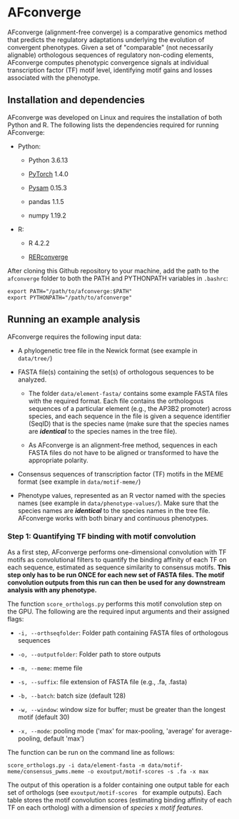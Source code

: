# AFconverge

AFconverge (alignment-free converge) is a comparative genomics method that predicts the regulatory adaptations underlying the evolution of convergent phenotypes. Given a set of "comparable" (not necessarily alignable) orthologous sequences of regulatory non-coding elements, AFconverge computes phenotypic convergence signals at individual transcription factor (TF) motif level, identifying motif gains and losses associated with the phenotype.


## Installation and dependencies

AFconverge was developed on Linux and requires the installation of both Python and R. The following lists the dependencies required for running AFconverge:

- Python:

    - Python 3.6.13

    - [PyTorch](https://pytorch.org/) 1.4.0

    - [Pysam](https://pysam.readthedocs.io/en/latest/index.html) 0.15.3

    - pandas 1.1.5
    
    - numpy 1.19.2
    
- R:
    - R 4.2.2
    
    - [RERconverge](https://github.com/nclark-lab/RERconverge)
    
After cloning this Github repository to your machine, add the path to the `afconverge` folder to both the PATH and PYTHONPATH variables in `.bashrc`:


```
export PATH="/path/to/afconverge:$PATH"
export PYTHONPATH="/path/to/afconverge"
```


## Running an example analysis

AFconverge requires the following input data:

* A phylogenetic tree file in the Newick format (see example in `data/tree/`)

* FASTA file(s) containing the set(s) of orthologous sequences to be analyzed. 

    - The folder `data/element-fasta/` contains some example FASTA files with the required format. Each file contains the orthologous sequences of a particular element (e.g., the AP3B2 promoter) across species, and each sequence in the file is given a sequence identifier (SeqID) that is the species name (make sure that the species names are ***identical*** to the species names in the tree file).
    
    - As AFconverge is an alignment-free method, sequences in each FASTA files do not have to be aligned or transformed to have the appropriate polarity.
    
* Consensus sequences of transcription factor (TF) motifs in the MEME format (see example in `data/motif-meme/`)

* Phenotype values, represented as an R vector named with the species names (see example in `data/phenotype-values/`). Make sure that the species names are ***identical*** to the species names in the tree file. AFconverge works with both binary and continuous phenotypes.



### Step 1: Quantifying TF binding with motif convolution

As a first step, AFconverge performs one-dimensional convolution with TF motifs as convolutional filters to quantify the binding affinity of each TF on each sequence, estimated as sequence similarity to consensus motifs. **This step only has to be run ONCE for each new set of FASTA files. The motif convolution outputs from this run can then be used for any downstream analysis with any phenotype.**

The function `score_orthologs.py` performs this motif convolution step on the GPU. The following are the required input arguments and their assigned flags:

* `-i, --orthseqfolder`: Folder path containing FASTA files of orthologous sequences

* `-o, --outputfolder`: Folder path to store outputs

* `-m, --meme`: meme file

* `-s, --suffix`: file extension of FASTA file (e.g., .fa, .fasta)

* `-b, --batch`: batch size (default 128)

* `-w, --window`: window size for buffer; must be greater than the longest motif (default 30)

* `-x, --mode`: pooling mode ('max' for max-pooling, 'average' for average-pooling, default 'max')

The function can be run on the command line as follows:

```
score_orthologs.py -i data/element-fasta -m data/motif-meme/consensus_pwms.meme -o exoutput/motif-scores -s .fa -x max
```

The output of this operation is a folder containing one output table for each set of orthologs (see `exoutput/motif-scores ` for example outputs). Each table stores the motif convolution scores (estimating binding affinity of each TF on each ortholog) with a dimension of *species* x *motif features*.
